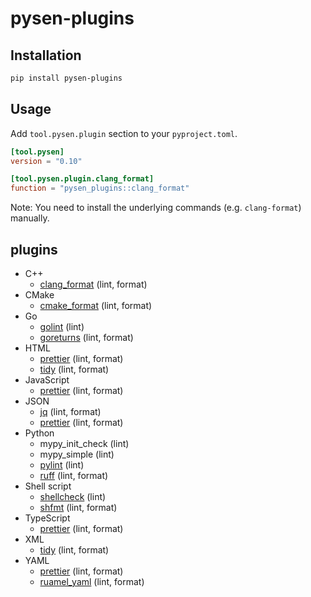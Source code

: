 # pysen-plugins

## Installation

```sh
pip install pysen-plugins
```

## Usage

Add `tool.pysen.plugin` section to your `pyproject.toml`.
```toml
[tool.pysen]
version = "0.10"

[tool.pysen.plugin.clang_format]
function = "pysen_plugins::clang_format"
```

Note: You need to install the underlying commands (e.g. `clang-format`) manually.

## plugins
- C++
  - [clang_format](https://clang.llvm.org/docs/ClangFormat.html) (lint, format)
- CMake
  - [cmake_format](https://github.com/cheshirekow/cmake_format) (lint, format)
- Go
  - [golint](https://github.com/golang/lint) (lint)
  - [goreturns](https://github.com/sqs/goreturns) (lint, format)
- HTML
  - [prettier](https://prettier.io) (lint, format)
  - [tidy](http://www.html-tidy.org) (lint, format)
- JavaScript
  - [prettier](https://prettier.io) (lint, format)
- JSON
  - [jq](https://stedolan.github.io/jq) (lint, format)
  - [prettier](https://prettier.io) (lint, format)
- Python
  - mypy_init_check (lint)
  - mypy_simple (lint)
  - [pylint](http://pylint.pycqa.org) (lint)
  - [ruff](https://github.com/charliermarsh/ruff) (lint, format)
- Shell script
  - [shellcheck](https://github.com/koalaman/shellcheck) (lint)
  - [shfmt](https://github.com/mvdan/sh) (lint, format)
- TypeScript
  - [prettier](https://prettier.io) (lint, format)
- XML
  - [tidy](http://www.html-tidy.org) (lint, format)
- YAML
  - [prettier](https://prettier.io) (lint, format)
  - [ruamel_yaml](https://sourceforge.net/projects/ruamel-yaml) (lint, format)
